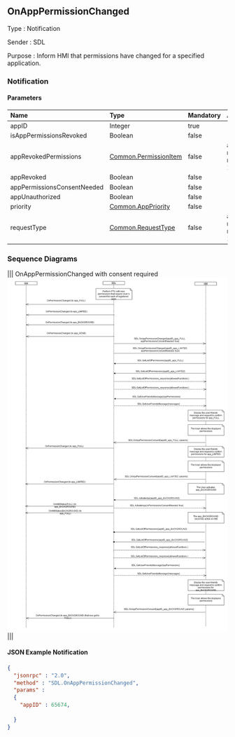 ## OnAppPermissionChanged

Type
: Notification

Sender
: SDL

Purpose
: Inform HMI that permissions have changed for a specified application.

### Notification

#### Parameters

|Name|Type|Mandatory|Additional|
|:---|:---|:--------|:---------|
|appID|Integer|true||
|isAppPermissionsRevoked|Boolean|false||
|appRevokedPermissions|[Common.PermissionItem](../../common/structs/#permissionitem)|false|array: true<br>minsize: 1<br>maxsize: 100|
|appRevoked|Boolean|false||
|appPermissionsConsentNeeded|Boolean|false||
|appUnauthorized|Boolean|false||
|priority|[Common.AppPriority](../../common/enums/#apppriority)|false||
|requestType|[Common.RequestType](../../common/enums/#requesttype)|false|array: true<br>minsize: 0<br>maxsize: 100|

### Sequence Diagrams
|||
OnAppPermissionChanged with consent required
![OnAppPermissionChanged](./assets/OnAppPermissionChanged.png)
|||

#### JSON Example Notification
```json
{
  "jsonrpc" : "2.0",
  "method" : "SDL.OnAppPermissionChanged",
  "params" :  
  {
    "appID" : 65674,

  }
}
```
